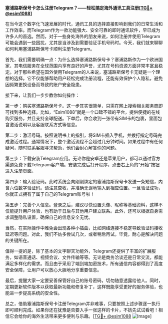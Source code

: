 **塞浦路斯保号卡怎么注册Telegram？——轻松搞定海外通讯工具注册[[TG💪+ @esim1088](https://t.me/s/esim1088)]**

在当今这个数字化飞速发展的时代，通讯工具的选择直接影响到我们的日常生活和工作效率。而Telegram作为一款功能强大、安全可靠的即时通讯软件，早已成为许多人的首选。然而，对于一些身处海外的朋友来说，如何注册并使用Telegram可能会遇到一些困扰，尤其是当涉及到需要验证手机号码时。今天，我们就来聊聊如何利用塞浦路斯保号卡顺利注册Telegram。

首先，我们需要明确一点：为什么选择塞浦路斯保号卡？塞浦路斯作为一个欧洲国家，其电信服务在全球范围内享有良好的声誉，尤其在号码资源方面非常丰富且稳定。对于那些希望在国外使用Telegram的人来说，塞浦路斯保号卡无疑是一个理想的选择。它不仅能够帮助用户轻松完成注册流程，还能有效保护个人隐私，避免因频繁更换设备而导致的账户安全隐患。

接下来，让我们一步步教你如何操作：

第一步：购买塞浦路斯保号卡。这一步其实很简单，只需在网上搜索相关服务商即可找到多种选择。比如，“Esim1088”就是一个口碑不错的平台，提供便捷的在线购买服务，并且支持全球配送。下单后，你会收到一张带有SIM卡的包裹，里面包含激活说明以及客服联系方式等信息。

第二步：激活号码。按照说明书上的指引，将SIM卡插入手机，并拨打指定号码完成激活过程。通常情况下，整个激活流程不会超过几分钟时间。如果过程中有任何疑问，随时联系客服寻求帮助，他们会耐心解答你的问题。

第三步：下载安装Telegram应用。无论你是安卓还是苹果用户，都可以通过官方渠道免费下载Telegram客户端。安装完成后打开程序，点击右上角的“开始”按钮进入注册页面。

第四步：输入验证码。此时系统会向刚刚绑定的塞浦路斯保号卡发送一条短信，内含六位数字验证码。请注意查收，并准确无误地输入到相应位置。一旦验证成功，你就正式拥有了属于自己的Telegram账号啦！

第五步：完善个人信息。登录之后，建议尽快设置头像、昵称等基础资料，这样不仅能提升用户体验，也有助于日后与其他用户建立联系。此外，还可以根据自身需求调整隐私设置，确保自己的信息安全无忧。

当然，在实际操作中难免会出现各种小插曲，比如网络连接不稳定导致验证码接收延迟等问题。对此，我们不妨多尝试几次，或者稍后再试。毕竟，耐心是解决问题的关键所在。

值得一提的是，除了基本的文字聊天功能外，Telegram还提供了丰富的扩展服务，如语音通话、视频会议、文件传输等等。无论是商务洽谈还是日常交流，都能满足多样化的需求。而且由于采用了端到端加密技术，所有通信内容都得到了高度安全保障，让用户可以放心大胆地分享重要信息。

最后，提醒大家一定要妥善保管好自己的账号密码，切勿随意透露给他人。同时，定期更新软件版本以获取最新功能和修复补丁，这样既能享受更好的服务体验，也能进一步提高系统的安全性。

总之，借助塞浦路斯保号卡注册Telegram并非难事，只要按照上述步骤逐一执行即可顺利完成。如果你还在犹豫是否要入手一张这样的卡片，不妨先试试看吧！相信它会给你的海外生活带来更多便利与乐趣。[[TG💪+ @esim1088](https://t.me/s/esim1088) ![Image](https://i.postimg.cc/4NQfJmqS/Snipaste-2025-05-13-00-14-12.png)]
